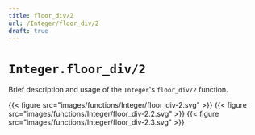```yaml
---
title: floor_div/2
url: /Integer/floor_div/2
draft: true
---
```


# `Integer.floor_div/2`
Brief description and usage of the `Integer`'s `floor_div/2` function.

{{< figure src="images/functions/Integer/floor_div-2.svg" >}}
{{< figure src="images/functions/Integer/floor_div-2.2.svg" >}}
{{< figure src="images/functions/Integer/floor_div-2.3.svg" >}}
